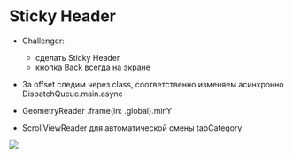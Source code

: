 # Sticky Header
    
- Challenger:
    - сделать Sticky Header 
    - кнопка Back всегда на экране

- За offset следим через class, соответственно изменяем асинхронно DispatchQueue.main.async
- GeometryReader .frame(in: .global).minY
- ScrollViewReader для автоматической смены tabCategory

<img src="?raw=true"></a>
